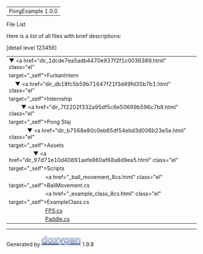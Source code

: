 <div id="top">

<div id="titlearea">

<table data-cellspacing="0" data-cellpadding="0">
<colgroup>
<col style="width: 100%" />
</colgroup>
<tbody>
<tr id="projectrow" class="odd">
<td id="projectalign"><div id="projectname">
PongExample<span id="projectnumber"> 1.0.0</span>
</div></td>
</tr>
</tbody>
</table>

</div>

</div>

<div class="header">

<div class="headertitle">

<div class="title">

File List

</div>

</div>

</div>

<div class="contents">

<div class="textblock">

Here is a list of all files with brief descriptions:

</div>

<div class="directory">

<div class="levels">

\[detail level
<span onclick="javascript:toggleLevel(1);">1</span><span onclick="javascript:toggleLevel(2);">2</span><span onclick="javascript:toggleLevel(3);">3</span><span onclick="javascript:toggleLevel(4);">4</span><span onclick="javascript:toggleLevel(5);">5</span><span onclick="javascript:toggleLevel(6);">6</span>\]

</div>

|                                                                                                                                                                                                                                                                                                     |     |
|-----------------------------------------------------------------------------------------------------------------------------------------------------------------------------------------------------------------------------------------------------------------------------------------------------|-----|
| <span style="width:0px;display:inline-block;"> </span><span id="arr_0_" class="arrow" onclick="toggleFolder('0_')">▼</span><span id="img_0_" class="iconfopen" onclick="toggleFolder('0_')"> </span><a href="dir_1dcde7ea5adb4470e937f2f1c0036389.html" class="el"                                  
 target="_self">FurkanIntern</a>                                                                                                                                                                                                                                                                      |     |
| <span style="width:16px;display:inline-block;"> </span><span id="arr_0_0_" class="arrow" onclick="toggleFolder('0_0_')">▼</span><span id="img_0_0_" class="iconfopen" onclick="toggleFolder('0_0_')"> </span><a href="dir_db18fc5b59b71647f21f3d49fd35b7b1.html" class="el"                         
 target="_self">Internship</a>                                                                                                                                                                                                                                                                        |     |
| <span style="width:32px;display:inline-block;"> </span><span id="arr_0_0_0_" class="arrow" onclick="toggleFolder('0_0_0_')">▼</span><span id="img_0_0_0_" class="iconfopen" onclick="toggleFolder('0_0_0_')"> </span><a href="dir_7f2202f332a95df5c6e50699b596c7b9.html" class="el"                 
 target="_self">Pong Staj</a>                                                                                                                                                                                                                                                                         |     |
| <span style="width:48px;display:inline-block;"> </span><span id="arr_0_0_0_0_" class="arrow" onclick="toggleFolder('0_0_0_0_')">▼</span><span id="img_0_0_0_0_" class="iconfopen" onclick="toggleFolder('0_0_0_0_')"> </span><a href="dir_b7568e80c0eb65df54ebd3d006b23e5e.html" class="el"         
 target="_self">Assets</a>                                                                                                                                                                                                                                                                            |     |
| <span style="width:64px;display:inline-block;"> </span><span id="arr_0_0_0_0_0_" class="arrow" onclick="toggleFolder('0_0_0_0_0_')">▼</span><span id="img_0_0_0_0_0_" class="iconfopen" onclick="toggleFolder('0_0_0_0_0_')"> </span><a href="dir_97d71e10d40891aefe860af68a8d9ea5.html" class="el" 
 target="_self">Scripts</a>                                                                                                                                                                                                                                                                           |     |
| <span style="width:96px;display:inline-block;"> </span>[<span class="icondoc"></span>](_ball_movement_8cs_source.html)<a href="_ball_movement_8cs.html" class="el"                                                                                                                                  
 target="_self">BallMovement.cs</a>                                                                                                                                                                                                                                                                   |     |
| <span style="width:96px;display:inline-block;"> </span>[<span class="icondoc"></span>](_example_class_8cs_source.html)<a href="_example_class_8cs.html" class="el"                                                                                                                                  
 target="_self">ExampleClass.cs</a>                                                                                                                                                                                                                                                                   |     |
| <span style="width:96px;display:inline-block;"> </span>[<span class="icondoc"></span>](_f_p_s_8cs_source.html)<a href="_f_p_s_8cs.html" class="el" target="_self">FPS.cs</a>                                                                                                                        |     |
| <span style="width:96px;display:inline-block;"> </span>[<span class="icondoc"></span>](_paddle_8cs_source.html)<a href="_paddle_8cs.html" class="el" target="_self">Paddle.cs</a>                                                                                                                   |     |

</div>

</div>

------------------------------------------------------------------------

<span class="small">Generated
by [<img src="doxygen.svg" class="footer" width="104" height="31"
alt="doxygen" />](https://www.doxygen.org/index.html) 1.9.8</span>
